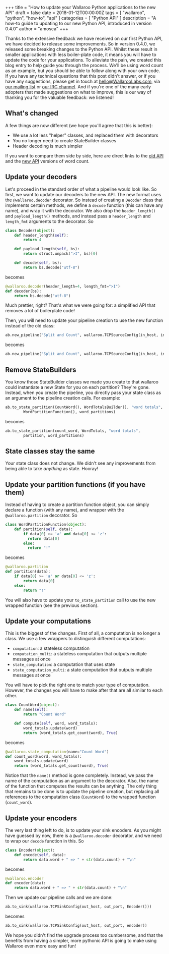 +++
title = "How to update your Wallaroo Python applications to the new API"
draft = false
date = 2018-01-12T00:00:00Z
tags = [
    "wallaroo",
    "python",
    "how-to",
		"api"
]
categories = [
    "Python API"
]
description = "A how-to guide to updating to our new Python API, introduced in version 0.4.0"
author = "amosca"
+++

Thanks to the extensive feedback we have received on our first Python API, we have decided to release some improvements. So in version 0.4.0, we released some breaking changes to the Python API. Whilst these result in smaller applications with less boiler-plate code, it means you will have to update the code for your applications. To alleviate the pain, we created this blog entry to help guide you through the process. We'll be using word count as an example, but you should be able to follow along with your own code. If you have any technical questions that this post didn't answer, or if you have any suggestions, please get in touch at [hello@WallarooLabs.com](mailto:hello@WallarooLabs.com), via [our mailing list](https://groups.io/g/wallaroo) or [our IRC channel](https://webchat.freenode.net/?channels=#wallaroo). And if you're one of the many early adopters that made suggestions on what to improve, this is our way of thanking you for the valuable feedback: we listened!


## What's changed

A few things are now different (we hope you'll agree that this is better):

* We use a lot less "helper" classes, and replaced them with decorators
* You no longer need to create StateBuilder classes
* Header decoding is much simpler

If you want to compare them side by side, here are direct links to the [old API](https://github.com/WallarooLabs/wallaroo/blob/0.3.3/examples/python/word_count/word_count.py) and the [new API](https://github.com/WallarooLabs/wallaroo/blob/0.4.0/examples/python/word_count/word_count.py) versions of word count.

## Update your decoders

Let's proceed in the standard order of what a pipeline would look like. So first, we want to update our decoders to the new API. The new format uses the `@wallaroo.decoder` decorator. So instead of creating a `Decoder` class that implements certain methods, we define a `decode` function (this can have any name), and wrap it with the decorator. We also drop the `header_length()` and `payload_length()` methods, and instead pass a `header_length` and `length_fmt` arguments to the decorator. So

```python
class Decoder(object):
    def header_length(self):
        return 4

    def payload_length(self, bs):
        return struct.unpack(">I", bs)[0]

    def decode(self, bs):
        return bs.decode("utf-8")
```

becomes

```python
@wallaroo.decoder(header_length=4, length_fmt=">I")
def decoder(bs):
    return bs.decode("utf-8")
```

Much prettier, right? That's what we were going for: a simplified API that removes a lot of boilerplate code!

Then, you will need to update your pipeline creation to use the new function instead of the old class:

```python
ab.new_pipeline("Split and Count", wallaroo.TCPSourceConfig(in_host, in_port, Decoder()))
```

becomes

```python
ab.new_pipeline("Split and Count", wallaroo.TCPSourceConfig(in_host, in_port, decoder))
```

## Remove StateBuilders

You know those StateBuilder classes we made you create to that wallaroo could instantiate a new State for you on each partition? They're gone. Instead, when you create the pipeline, you directly pass your state class as an argument to the pipeline creation calls. For example:

```python
ab.to_state_partition(CountWord(), WordTotalsBuilder(), "word totals",
		WordPartitionFunction(), word_partitions)
```

becomes

```python
ab.to_state_partition(count_word, WordTotals, "word totals",
		partition, word_partitions)
```

## State classes stay the same

Your state class does not change. We didn't see any improvements from being able to take *anything* as state. Hooray!

## Update your partition functions (if you have them)

Instead of having to create a partition function object, you can simply declare a function (with any name), and wrapper with the `@wallaroo.partition` decorator. So

```python
class WordPartitionFunction(object):
    def partition(self, data):
        if data[0] >= 'a' and data[0] <= 'z':
          return data[0]
        else:
          return "!"
```

becomes

```python
@wallaroo.partition
def partition(data):
    if data[0] >= 'a' or data[0] <= 'z':
        return data[0]
    else:
        return "!"
```

You will also have to update your `to_state_partition` call to use the new wrapped function (see the previous section).

## Update your computations

This is the biggest of the changes. First of all, a computation is no longer a class. We use a few wrappers to distinguish different computations:

* `computation`: a stateless computation
* `computation_multi`: a stateless computation that outputs multiple messages at once
* `state_computation`: a computation that uses state
* `state_computation_multi`: a state computation that outputs multiple messages at once

You will have to pick the right one to match your type of computation. However, the changes you will have to make after that are all similar to each other. 

```python
class CountWord(object):
    def name(self):
        return "Count Word"

    def compute(self, word, word_totals):
        word_totals.update(word)
        return (word_totals.get_count(word), True)
```

becomes

```python
@wallaroo.state_computation(name="Count Word")
def count_word(word, word_totals):
    word_totals.update(word)
    return (word_totals.get_count(word), True)
```

Notice that the `name()` method is gone completely. Instead, we pass the name of the computation as an argument to the decorator. Also, the name of the function that computes the results can be anything. The only thing that remains to be done is to update the pipeline creation, but replacing all references to the computation class (`CountWord`) to the wrapped function (`count_word`).

## Update your encoders

The very last thing left to do, is to update your sink encoders. As you might have guessed by now, there is a `@wallaroo.decoder` decorator, and we need to wrap our `decode` function in this. So

```python
class Encoder(object):
    def encode(self, data):
        return data.word + " => " + str(data.count) + "\n"
```

becomes

```python
@wallaroo.encoder
def encoder(data):
    return data.word + " => " + str(data.count) + "\n"
```

Then we update our pipeline calls and we are done:

```python
ab.to_sink(wallaroo.TCPSinkConfig(out_host, out_port, Encoder()))
```

becomes

```python
ab.to_sink(wallaroo.TCPSinkConfig(out_host, out_port, encoder))
```

We hope you didn't find the upgrade process too cumbersome, and that the benefits from having a simpler, more pythonic API is going to make using Wallaroo even more easy and fun!
